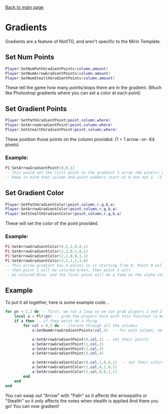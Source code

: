 <head><title>Gradients | The Mirin Template</title></head>

[Back to main page](..)
# Gradients
Gradients are a feature of NotITG, and aren't specific to the Mirin Template.

## Set Num Points
```lua
Player:SetNumPathGradientPoints(column,amount)
Player:SetNumArrowGradientPoints(column,amount)
Player:SetNumStealthGradientPoints(column,amount)
```
These tell the game how many points/stops there are in the gradient. (Much like Photoshop gradients where you can set a color at each point)

## Set Gradient Points
```lua
Player:SetPathGradientPoint(point,column,where)
Player:SetArrowGradientPoint(point,column,where)
Player:SetStealthGradientPoint(point,column,where)
```
These position those points on the column provided. (1 = 1 arrow -or- 64 pixels)

### Example:
```lua
P1:SetArrowGradientPoint(0,0,1)
-- This would set the first point in the gradient 1 arrow (64 pixels) down from the receptors on column 0, which is the left column, on Player 1
-- Keep in mind that column and point numbers start at 0 and not 1. (I'm looking at you, Lua.)
```

## Set Gradient Color
```lua
Player:SetPathGradientColor(point,column,r,g,b,a)
Player:SetArrowGradientColor(point,column,r,g,b,a)
Player:SetStealthGradientColor(point,column,r,g,b,a)
```
These will set the color of the point provided.
### Example:
```lua
P1:SetArrowGradientColor(0,2,1,0,0,1)
P1:SetArrowGradientColor(1,2,0,1,0,1)
P1:SetArrowGradientColor(2,2,0,0,1,1)
P1:SetArrowGradientColor(3,2,1,1,1,0)
-- This arrow gradient has 4 points in it starting from 0. Point 0 will be colored Red,
-- then point 1 will be colored Green, then point 2 will 
-- be colored Blue, and the final point will be a fade on the alpha channel
```

## Example
To put it all together, here is some example code...
```lua
for pn = 1,2 do -- first, we run a loop so we can grab players 1 and 2
	local a = Plr(pn) -- grab the players here with this function (a means both players in this context)
	if a then -- if they exist do a thing
		for col = 0,3 do -- iterate through all the columns
			a:SetNumArrowGradientPoints(col,4)	-- for each column, set the number of points to 4

			a:SetArrowGradientPoint(0,col,1) -- set their points
			a:SetArrowGradientPoint(1,col,2)
			a:SetArrowGradientPoint(2,col,3)
			a:SetArrowGradientPoint(3,col,4)

			a:SetArrowGradientColor(0,col,1,0,0,1)	-- set their colors and shiet
			a:SetArrowGradientColor(1,col,0,1,0,1)
			a:SetArrowGradientColor(2,col,0,0,1,1)
		end
	end
end
```
You can swap out "Arrow" with "Path" so it affects the arrowpaths or "Stealth" so it only affects the notes when
stealth is applied
And there you go! You can now gradient!

